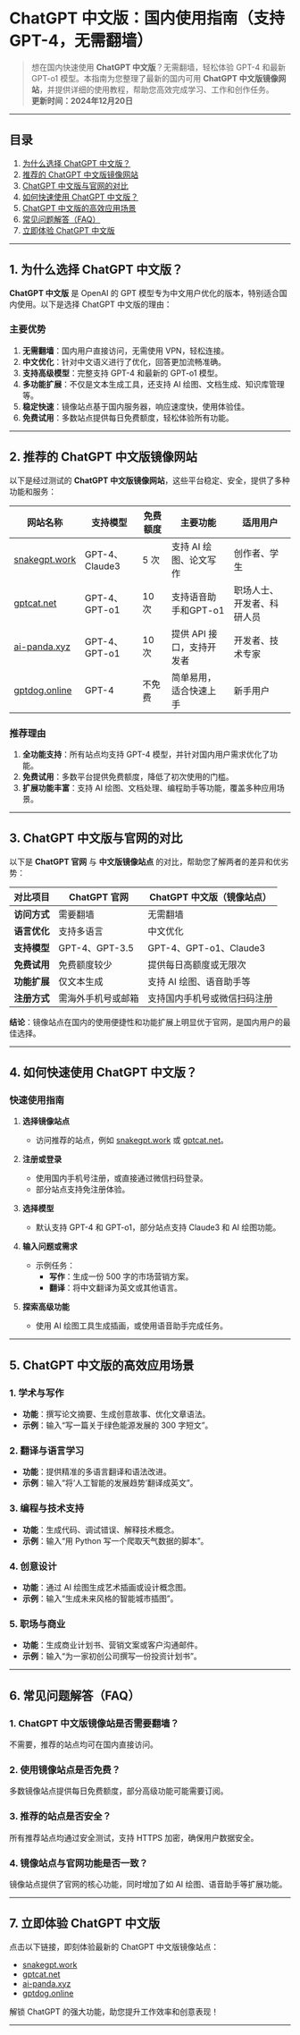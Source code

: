 # ChatGPT 中文版：国内使用指南（支持 GPT-4，无需翻墙）

> 想在国内快速使用 **ChatGPT 中文版**？无需翻墙，轻松体验 GPT-4 和最新 GPT-o1 模型。本指南为您整理了最新的国内可用 **ChatGPT 中文版镜像网站**，并提供详细的使用教程，帮助您高效完成学习、工作和创作任务。  
> **更新时间：2024年12月20日**

---

## **目录**
1. [为什么选择 ChatGPT 中文版？](#section1)
2. [推荐的 ChatGPT 中文版镜像网站](#section2)
3. [ChatGPT 中文版与官网的对比](#section3)
4. [如何快速使用 ChatGPT 中文版？](#section4)
5. [ChatGPT 中文版的高效应用场景](#section5)
6. [常见问题解答（FAQ）](#section6)
7. [立即体验 ChatGPT 中文版](#section7)

---

## **1. 为什么选择 ChatGPT 中文版？** <a id="section1"></a>

**ChatGPT 中文版** 是 OpenAI 的 GPT 模型专为中文用户优化的版本，特别适合国内使用。以下是选择 ChatGPT 中文版的理由：

### **主要优势**
1. **无需翻墙**：国内用户直接访问，无需使用 VPN，轻松连接。
2. **中文优化**：针对中文语义进行了优化，回答更加流畅准确。
3. **支持高级模型**：完整支持 GPT-4 和最新的 GPT-o1 模型。
4. **多功能扩展**：不仅是文本生成工具，还支持 AI 绘图、文档生成、知识库管理等。
5. **稳定快速**：镜像站点基于国内服务器，响应速度快，使用体验佳。
6. **免费试用**：多数站点提供每日免费额度，轻松体验所有功能。

---

## **2. 推荐的 ChatGPT 中文版镜像网站** <a id="section2"></a>

以下是经过测试的 **ChatGPT 中文版镜像网站**，这些平台稳定、安全，提供了多种功能和服务：

| **网站名称**          | **支持模型**      | **免费额度**   | **主要功能**              | **适用用户**      |
|-----------------------|------------------|----------------|--------------------------|------------------|
| [snakegpt.work](https://snakegpt.work)   | GPT-4、Claude3  |  5 次      | 支持 AI 绘图、论文写作    | 创作者、学生      |
| [gptcat.net](https://gptcat.net)        | GPT-4、GPT-o1   |  10 次     | 支持语音助手和GPT-o1    | 职场人士、开发者、科研人员  |
| [ai-panda.xyz](https://ai-panda.xyz/login?invite_code=34137c47)    | GPT-4、GPT-o1   | 10次         | 提供 API 接口，支持开发者    | 开发者、技术专家  |
| [gptdog.online](https://gptdog.online)  | GPT-4           | 不免费         | 简单易用，适合快速上手       | 新手用户          |

### **推荐理由**
1. **全功能支持**：所有站点均支持 GPT-4 模型，并针对国内用户需求优化了功能。
2. **免费试用**：多数平台提供免费额度，降低了初次使用的门槛。
3. **扩展功能丰富**：支持 AI 绘图、文档处理、编程助手等功能，覆盖多种应用场景。

---

## **3. ChatGPT 中文版与官网的对比** <a id="section3"></a>

以下是 **ChatGPT 官网** 与 **中文版镜像站点** 的对比，帮助您了解两者的差异和优劣势：

| **对比项目**        | **ChatGPT 官网**      | **ChatGPT 中文版（镜像站点）** |
|---------------------|----------------------|-----------------------------|
| **访问方式**         | 需要翻墙              | 无需翻墙                     |
| **语言优化**         | 支持多语言            | 中文优化                     |
| **支持模型**         | GPT-4、GPT-3.5       | GPT-4、GPT-o1、Claude3       |
| **免费试用**         | 免费额度较少          | 提供每日高额度或无限次        |
| **功能扩展**         | 仅文本生成            | 支持 AI 绘图、语音助手等      |
| **注册方式**         | 需海外手机号或邮箱     | 支持国内手机号或微信扫码注册   |

**结论**：镜像站点在国内的使用便捷性和功能扩展上明显优于官网，是国内用户的最佳选择。

---

## **4. 如何快速使用 ChatGPT 中文版？** <a id="section4"></a>

### **快速使用指南**
1. **选择镜像站点**
   - 访问推荐的站点，例如 [snakegpt.work](https://snakegpt.work) 或 [gptcat.net](https://gptcat.net)。

2. **注册或登录**
   - 使用国内手机号注册，或直接通过微信扫码登录。
   - 部分站点支持免注册体验。

3. **选择模型**
   - 默认支持 GPT-4 和 GPT-o1，部分站点支持 Claude3 和 AI 绘图功能。

4. **输入问题或需求**
   - 示例任务：
     - **写作**：生成一份 500 字的市场营销方案。
     - **翻译**：将中文翻译为英文或其他语言。

5. **探索高级功能**
   - 使用 AI 绘图工具生成插画，或使用语音助手完成任务。

---

## **5. ChatGPT 中文版的高效应用场景** <a id="section5"></a>

### **1. 学术与写作**
- **功能**：撰写论文摘要、生成创意故事、优化文章语法。
- **示例**：输入“写一篇关于绿色能源发展的 300 字短文”。

### **2. 翻译与语言学习**
- **功能**：提供精准的多语言翻译和语法改进。
- **示例**：输入“将‘人工智能的发展趋势’翻译成英文”。

### **3. 编程与技术支持**
- **功能**：生成代码、调试错误、解释技术概念。
- **示例**：输入“用 Python 写一个爬取天气数据的脚本”。

### **4. 创意设计**
- **功能**：通过 AI 绘图生成艺术插画或设计概念图。
- **示例**：输入“生成未来风格的智能城市插图”。

### **5. 职场与商业**
- **功能**：生成商业计划书、营销文案或客户沟通邮件。
- **示例**：输入“为一家初创公司撰写一份投资计划书”。

---

## **6. 常见问题解答（FAQ）** <a id="section6"></a>

### **1. ChatGPT 中文版镜像站是否需要翻墙？**
不需要，推荐的站点均可在国内直接访问。

### **2. 使用镜像站点是否免费？**
多数镜像站点提供每日免费额度，部分高级功能可能需要订阅。

### **3. 推荐的站点是否安全？**
所有推荐站点均通过安全测试，支持 HTTPS 加密，确保用户数据安全。

### **4. 镜像站点与官网功能是否一致？**
镜像站点提供了官网的核心功能，同时增加了如 AI 绘图、语音助手等扩展功能。

---

## **7. 立即体验 ChatGPT 中文版** <a id="section7"></a>

点击以下链接，即刻体验最新的 ChatGPT 中文版镜像站点：
- [snakegpt.work](https://snakegpt.work)
- [gptcat.net](https://gptcat.net)
- [ai-panda.xyz](https://ai-panda.xyz)
- [gptdog.online](https://gptdog.online)

解锁 ChatGPT 的强大功能，助您提升工作效率和创意表现！

---


